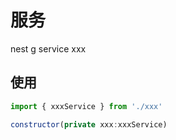 # 服务

nest g service xxx

## 使用

```js
import { xxxService } from './xxx'

constructor(private xxx:xxxService)
```
